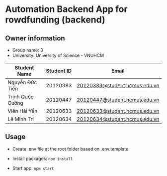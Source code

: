 # Automation Backend App for rowdfunding (backend)

## Owner information

- Group name: 3
- University: University of Science - VNUHCM

| Student Name     | Student ID | Email                         |
| ---------------- | ---------- | ----------------------------- |
| Nguyễn Đức Tiến  | 20120383   | 20120383@student.hcmus.edu.vn |
| Trịnh Quốc Cường | 20120447   | 20120447@student.hcmus.edu.vn |
| Viên Hải Yến     | 20120633   | 20120633@student.hcmus.edu.vn |
| Lê Minh Trí      | 20120634   | 20120634@student.hcmus.edu.vn |

## Usage

- Create .env file at the root folder based on .env.template
- Install packages:
  `npm install`

- Start app:
  `npm start`
